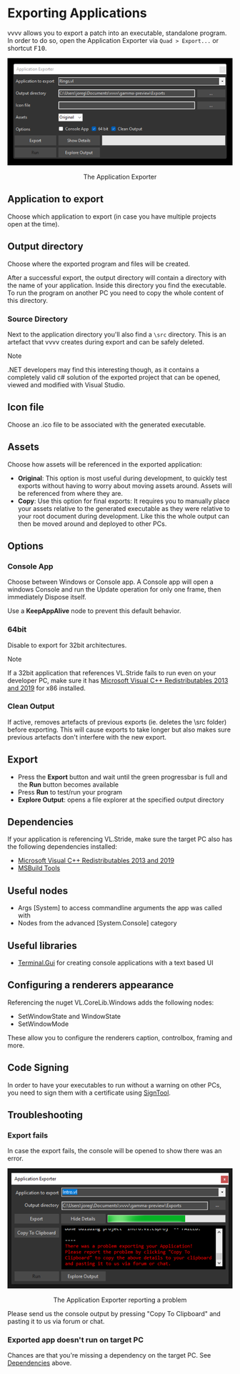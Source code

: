 # Exporting Applications

vvvv allows you to export a patch into an executable, standalone program. In order to do so, open the Application Exporter via `Quad > Export...` or shortcut <span class="keyseq"><kbd>F10</kbd></span>.

![](../../images/hde/exporting-35691.png)
<center>The Application Exporter</center>

## Application to export
Choose which application to export (in case you have multiple projects open at the time).

## Output directory
Choose where the exported program and files will be created.

After a successful export, the output directory will contain a directory with the name of your application. Inside this directory you find the executable. To run the program on another PC you need to copy the whole content of this directory.

### Source Directory
Next to the application directory you'll also find a `\src` directory. This is an artefact that vvvv creates during export and can be safely deleted.

> [!NOTE]
> .NET developers may find this interesting though, as it contains a completely valid c# solution of the exported project that can be opened, viewed and modified with Visual Studio.

## Icon file
Choose an .ico file to be associated with the generated executable.

## Assets
Choose how assets will be referenced in the exported application:
* **Original**: This option is most useful during development, to quickly test exports without having to worry about moving assets around. Assets will be referenced from where they are. 
* **Copy**: Use this option for final exports: It requires you to manually place your assets relative to the generated executable as they were relative to your root document during development. Like this the whole output can then be moved around and deployed to other PCs.
  
## Options
### Console App
Choose between Windows or Console app. A Console app will open a windows Console and run the Update operation for only one frame, then immediately Dispose itself. 

Use a __KeepAppAlive__ node to prevent this default behavior.

### 64bit
Disable to export for 32bit architectures.

> [!NOTE]
> If a 32bit application that references VL.Stride fails to run even on your developer PC, make sure it has [Microsoft Visual C++ Redistributables 2013 and 2019](https://docs.microsoft.com/en-US/cpp/windows/latest-supported-vc-redist?view=msvc-160) for x86 installed.

### Clean Output
If active, removes artefacts of previous exports (ie. deletes the \src folder) before exporting. This will cause exports to take longer but also makes sure previous artefacts don't interfere with the new export.

## Export
* Press the __Export__ button and wait until the green progressbar is full and the __Run__ button becomes available
* Press __Run__ to test/run your program
* __Explore Output__: opens a file explorer at the specified output directory

## Dependencies
If your application is referencing VL.Stride, make sure the target PC also has the following dependencies installed:
* [Microsoft Visual C++ Redistributables 2013 and 2019](https://docs.microsoft.com/en-US/cpp/windows/latest-supported-vc-redist?view=msvc-160) 
* [MSBuild Tools](https://visualstudio.microsoft.com/thank-you-downloading-visual-studio/?sku=BuildTools&rel=16)

## Useful nodes
- Args [System] to access commandline arguments the app was called with
- Nodes from the advanced [System.Console] category

## Useful libraries
- [Terminal.Gui](https://github.com/migueldeicaza/gui.cs) for creating console applications with a text based UI

## Configuring a renderers appearance

Referencing the nuget VL.CoreLib.Windows adds the following nodes:

* SetWindowState and WindowState
* SetWindowMode

These allow you to configure the renderers caption, controlbox, framing and more.

## Code Signing
In order to have your executables to run without a warning on other PCs, you need to sign them with a certificate using [SignTool](https://docs.microsoft.com/en-us/windows/win32/seccrypto/signtool).

## Troubleshooting

### Export fails
In case the export fails, the console will be opened to show there was an error.

![](../../images/hde/exporting-74bc1.png)
<center>The Application Exporter reporting a problem</center>

Please send us the console output by pressing "Copy To Clipboard" and pasting it to us via forum or chat.

### Exported app doesn't run on target PC

Chances are that you're missing a dependency on the target PC. See [Dependencies](#dependencies) above.
